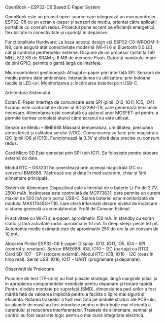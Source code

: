 OpenBook – ESP32-C6 Based E-Paper System

OpenBook este un proiect open-source care integrează un microcontroler ESP32-C6 cu un ecran e-paper și senzori de mediu, orientat către aplicații portabile cu consum redus. 
Proiectul pune accent pe eficiență energetică, flexibilitate în conectivitate și ușurință în depanare.

Funcționalitate Hardware:
La baza acestui design stă ESP32-C6-WROOM-1-N8, care asigură atât conectivitate modernă (Wi-Fi 6 și Bluetooth 5.0 LE), cât și controlul perifericelor externe. Dispune de un procesor tactat la 160 MHz, 512 KB de SRAM și 8 MB de memorie Flash. Datorită numărului mare de pini GPIO, permite o gamă largă de interfețe.

Microcontrolerul gestionează:
Afisajul e-paper prin interfață SPI.
Senzorii de mediu pentru date ambientale.
Interacțiunea cu utilizatorul prin butoane tactile și LED-uri.
Monitorizarea și încărcarea bateriei prin USB-C.

Arhitectura Sistemului

Ecran E-Paper
Interfața de comunicare este SPI (pinii IO12, IO11, IO5, IO4).
Ecranul este controlat de driver-ul BD5229G-TR, care generează tensiunile necesare.
Alimentarea este comutată cu ajutorul unor MOSFET-uri pentru a permite oprirea completă atunci când ecranul nu este utilizat.

Senzor de Mediu – BME688
Măsoară temperatura, umiditatea, presiunea atmosferică și calitatea aerului (VOC).
Comunicarea se face prin magistrala I2C (pinii IO8 și IO10).
Funcționează la 3.3V și oferă date precise cu consum redus.

Card Micro SD
Este conectat prin SPI (pin IO7). Se folosește pentru stocare externă de date.

Modul RTC – DS3231
Se conectează prin aceeași magistrală I2C cu senzorul BME688. Păstrează ora și data în mod autonom, chiar și fără alimentare principală.

Sistem de Alimentare
Dispozitivul este alimentat de o baterie Li-Po de 3.7V, 2500 mAh.
Încărcarea este controlată de MCP73831, care permite un curent maxim de 500 mA prin portul USB-C.
Starea bateriei este monitorizată de modulul MAX17048G+T10, care oferă informații despre nivelul de încărcare și starea generală a acumulatorului.
Profil de Consum Estimat

În activitate cu Wi-Fi și e-paper: aproximativ 150 mA.
În standby cu ecran static și fără activitate radio: aproximativ 10 mA.
În deep sleep: peste 50 µA.
Autonomia medie estimată este de aproximativ 250 de ore la un consum de 10 mA.

Alocarea Pinilor ESP32-C6
E-paper Display: IO12, IO11, IO5, IO4 – SPI (control și resetare).
Senzor BME688: IO8, IO10 – I2C (partajat cu RTC).
Card SD: IO7 – SPI (stocare externă).
Modul RTC: IO8, IO10 – I2C (ceas în timp real).
Serial USB: IO16, IO17 – UART (programare și depanare).

Observații de Proiectare

Punctele de test (TP-urile) au fost plasate strategic lângă marginile plăcii și în apropierea componentelor esențiale pentru depanare și testare rapidă.
Pentru diodele montate pe suprafață (SMD), dimensiunea pad-urilor a fost mărită față de valoarea implicită pentru a facilita o lipire mai sigură și eficientă.
Rutarea traseelor a fost realizată pe ambele straturi ale PCB-ului, iar planele de masă au fost introduse pentru o distribuție mai eficientă a curentului și reducerea interferențelor.
Traseele de alimentare, semnal și control au fost separate logic pentru o mai bună integritate electrică.
